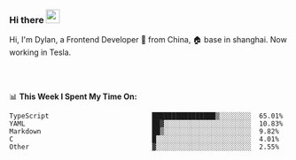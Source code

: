 ### Hi there <img src="https://media.giphy.com/media/hvRJCLFzcasrR4ia7z/giphy.gif" width="25px">

<!-- ![visitors](https://visitor-badge.glitch.me/badge?page_id=dislfyer.dislfyer) -->

Hi, I'm Dylan, a Frontend Developer 🚀 from China, 🏠 base in shanghai. Now working in Tesla.

<br/>
<br/>

📊 **This Week I Spent My Time On:**


<!--START_SECTION:waka-->

```text
TypeScript                          ████████████████▒░░░░░░░░  65.01%
YAML                                ██▓░░░░░░░░░░░░░░░░░░░░░░  10.83%
Markdown                            ██▒░░░░░░░░░░░░░░░░░░░░░░  9.82%
C                                   █░░░░░░░░░░░░░░░░░░░░░░░░  4.01%
Other                               ▓░░░░░░░░░░░░░░░░░░░░░░░░  2.55%
```

<!--END_SECTION:waka-->

<!--
**About Me:**
 -->
